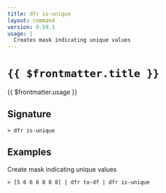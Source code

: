 ```yaml
---
title: dfr is-unique
layout: command
version: 0.59.1
usage: |
  Creates mask indicating unique values
---
```


# `{{ $frontmatter.title }}`

<div style='white-space: pre-wrap;'>{{ $frontmatter.usage }}</div>

## Signature

`> dfr is-unique `

## Examples

Create mask indicating unique values

```shell
> [5 6 6 6 8 8 8] | dfr to-df | dfr is-unique
```
